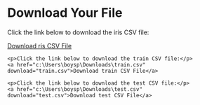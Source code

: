 <!DOCTYPE html>
<html lang="en">
<head>
    <meta charset="UTF-8">
    <meta name="viewport" content="width=device-width, initial-scale=1.0">
    <title>Download datasets</title>
</head>
<body>
    <h1>Download Your File</h1>
    <p>Click the link below to download the iris CSV file:</p>
    <a href="c:\Users\boysp\Downloads\iris.csv" download="iris.csv">Download ris CSV File</a>

    <p>Click the link below to download the train CSV file:</p>
    <a href="c:\Users\boysp\Downloads\train.csv" download="train.csv">Download train CSV File</a>

    <p>Click the link below to download the test CSV file:</p>
    <a href="c:\Users\boysp\Downloads\test.csv" download="test.csv">Download test CSV File</a>
</body>
</html>
